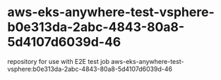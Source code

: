 # aws-eks-anywhere-test-vsphere-b0e313da-2abc-4843-80a8-5d4107d6039d-46
repository for use with E2E test job aws-eks-anywhere-test-vsphere:b0e313da-2abc-4843-80a8-5d4107d6039d-46
